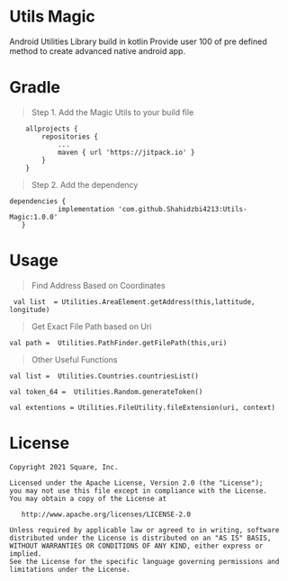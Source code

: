 # Utils Magic

Android Utilities Library build in kotlin Provide user 100 of pre defined method to create advanced native android app.

# Gradle

> Step 1. Add the Magic Utils to your build file

```
	allprojects {
		repositories {
			...
			maven { url 'https://jitpack.io' }
		}
	}
  ```
 > Step 2. Add the dependency
 
 ```
 dependencies {
	         implementation 'com.github.Shahidzbi4213:Utils-Magic:1.0.0'
	}
  ```
 
 # Usage
 > Find Address Based on Coordinates
 
 ```
  val list  = Utilities.AreaElement.getAddress(this,lattitude, longitude)
 ```

> Get Exact File Path based on Uri

```
val path =  Utilities.PathFinder.getFilePath(this,uri)

```

> Other Useful Functions 

```
val list =  Utilities.Countries.countriesList()

val token_64 =  Utilities.Random.generateToken()

val extentions = Utilities.FileUtility.fileExtension(uri, context)

```

# License
```
Copyright 2021 Square, Inc.

Licensed under the Apache License, Version 2.0 (the "License");
you may not use this file except in compliance with the License.
You may obtain a copy of the License at

   http://www.apache.org/licenses/LICENSE-2.0

Unless required by applicable law or agreed to in writing, software
distributed under the License is distributed on an "AS IS" BASIS,
WITHOUT WARRANTIES OR CONDITIONS OF ANY KIND, either express or implied.
See the License for the specific language governing permissions and
limitations under the License.

```
